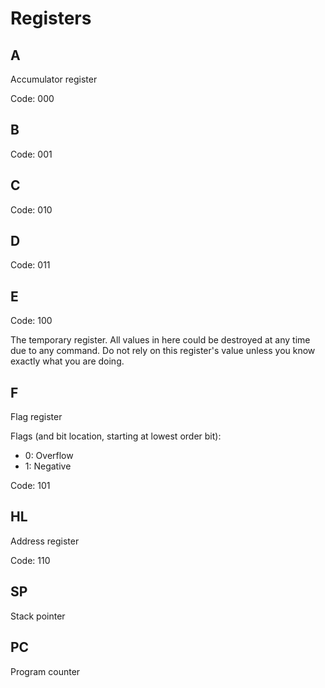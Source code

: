 # Registers

## A

Accumulator register

Code: 000

## B

Code: 001

## C

Code: 010

## D

Code: 011

## E

Code: 100

The temporary register. All values in here could be destroyed at any time due to any command. Do not rely on this register's value unless you know exactly what you are doing.

## F

Flag register

Flags (and bit location, starting at lowest order bit):

- 0: Overflow
- 1: Negative

Code: 101

## HL

Address register

Code: 110

## SP

Stack pointer

## PC

Program counter
